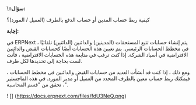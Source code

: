 \n**سؤال:**

كيفية ربط حساب المدين أو حساب الدفع بالطرف (العميل / المورد)؟

**إجابة:**

في ERPNext ، يتم إنشاء حسابات تتبع المستحقات (المدينين) والدائنين (الدائنين) تلقائيًا في مخطط الحسابات الرئيسي. يتم تعيين هذه الحسابات أيضًا كحسابات القبض والدائنين الافتراضية في أسياد الشركة. إذا كنت ترغب في متابعة هذه الحسابات الافتراضية ، فأنت لست بحاجة إلى تحديدها لكل طرف.

ومع ذلك ، إذا كنت قد أنشأت العديد من حسابات القبض والدائنين في مخطط الحسابات ، فيمكنك ربط حساب معين بالطرف المحدد من العميل أو مدير المورد. في هذه الماجستير ، تحقق من "قسم المحاسبة".

! [] (https://docs.erpnext.com/files/fdU3NeQ.png)